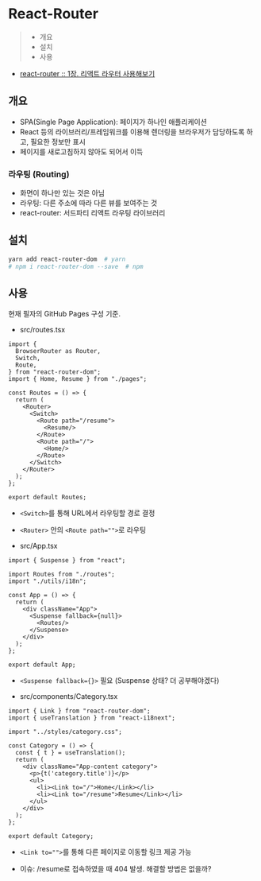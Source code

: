 # React-Router

> - 개요
> - 설치
> - 사용

- [react-router :: 1장. 리액트 라우터 사용해보기](https://velopert.com/3417)

## 개요

- SPA(Single Page Application): 페이지가 하나인 애플리케이션
- React 등의 라이브러리/프레임워크를 이용해 렌더링을 브라우저가 담당하도록 하고, 필요한 정보만 표시
- 페이지를 새로고침하지 않아도 되어서 이득

### 라우팅 (Routing)

- 화면이 하나만 있는 것은 아님
- 라우팅: 다른 주소에 따라 다른 뷰를 보여주는 것
- react-router: 서드파티 리액트 라우팅 라이브러리

## 설치

```Bash
yarn add react-router-dom  # yarn
# npm i react-router-dom --save  # npm
```

## 사용

현재 필자의 GitHub Pages 구성 기준.

- src/routes.tsx

```TSX
import {
  BrowserRouter as Router,
  Switch,
  Route,
} from "react-router-dom";
import { Home, Resume } from "./pages";

const Routes = () => {
  return (
    <Router>
      <Switch>
        <Route path="/resume">
          <Resume/>
        </Route>
        <Route path="/">
          <Home/>
        </Route>
      </Switch>
    </Router>
  );
};

export default Routes;
```

- ``<Switch>``를 통해 URL에서 라우팅할 경로 결정
- ``<Router>`` 안의 ``<Route path="">``로 라우팅

- src/App.tsx

```TSX
import { Suspense } from "react";

import Routes from "./routes";
import "./utils/i18n";

const App = () => {
  return (
    <div className="App">
      <Suspense fallback={null}>
        <Routes/>
      </Suspense>
    </div>
  );
};

export default App;
```

- ``<Suspense fallback={}>`` 필요 (Suspense 상태? 더 공부해야겠다)

- src/components/Category.tsx

```TSX
import { Link } from "react-router-dom";
import { useTranslation } from "react-i18next";

import "../styles/category.css";

const Category = () => {
  const { t } = useTranslation();
  return (
    <div className="App-content category">
      <p>{t('category.title')}</p>
      <ul>
        <li><Link to="/">Home</Link></li>
        <li><Link to="/resume">Resume</Link></li>
      </ul>
    </div>
  );
};

export default Category;
```

- ``<Link to="">``를 통해 다른 페이지로 이동할 링크 제공 가능

- 이슈: /resume로 접속하였을 때 404 발생. 해결할 방법은 없을까?
